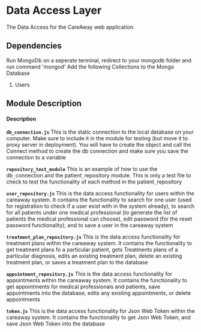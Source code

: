 # Data Access Layer
The Data Access for the CareAway web application.

## Dependencies
Run MongoDb on a seperate terminal, redirect to your mongodb folder and run command 'mongod'
Add the following Collections to the Mongo Database

1. Users

## Module Description
#### Description
**`db_connection.js`** This is the static connection to the local database on your computer. Make sure to include it in the module for testing (but move it to proxy server in deployment). You will have to create the object and call the Connect method to create the db connection and make sure you save the connection to a variable

**`repository_test_module`** This is an example of how to use the db`_`connection and the patient`_`repository module. This is only a test file to check to test the functionality of each method in the patient`_`repository

**`user_repository.js`** This is the data access functionality for users within the careaway system. It contains the functionality to search for one user (used for registration to check if a user exist with in the system already), to search for all patients under one medical professional (to generate the list of patients the medical professional can choose), edit password (for the reset password functionality), and to save a user in the careaway system

**`treatment_plan_repository.js`** This is the data access functionality for treatment plans within the careaway system. It contains the functionality to get treatment plans fo a particular patient, gets Treatments plans of a particular diagnosis, edits an existing treatment plan, delete an existing treatment plan, or saves a treatment plan to the database
 
**`appointment_repository.js`** This is the data access functionality for appointments within the careaway system. It contains the functionality to get appointments for medical professionals and patients, save appointments into the database, edits any existing appointments, or delete appointments

**`token.js`** This is the data access functionality for Json Web Token within the careaway system. It contains the functionality to get Json Web Token, and save Json Web Token into the database









